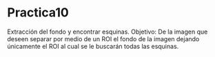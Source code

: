 # Practica10
Extracción del fondo y encontrar esquinas. Objetivo: De la imagen que deseen separar por medio de un ROI el fondo de la imagen dejando únicamente el ROI al cual se le buscarán todas las esquinas.
